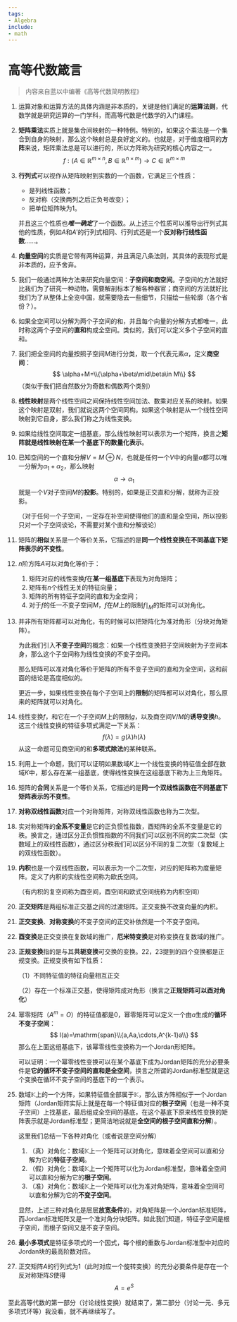 ```yaml
---
tags:
- Algebra
include:
- math
---
```


# 高等代数箴言

> 内容来自蓝以中编著《高等代数简明教程》

1. 运算对象和运算方法的具体内涵是非本质的，关键是他们满足的**运算法则**，代数学就是研究运算的一门学科，而高等代数是代数学的入门课程。
2. **矩阵乘法**实质上就是集合间映射的一种特例。特别的，如果这个乘法是一个集合到自身的映射，那么这个映射总是良好定义的。也就是，对于维度相同的**方阵**来说，矩阵乘法总是可以进行的，所以方阵称为研究的核心内容之一。
    $$
    f:(A\in \mathbb{R}^{m\times n},B\in\mathbb{R}^{n\times m})\to C\in\mathbb{R}^{m\times m}
    $$

3. **行列式**可以视作从矩阵映射到实数的一个函数，它满足三个性质：

    - 是列线性函数；
    - 反对称（交换两列之后正负号改变）；
    - 把单位矩阵映为1。

    并且这三个性质也***唯一确定***了一个函数。从上述三个性质可以推导出行列式其他的性质，例如$A$和$A'$的行列式相同、行列式还是一个**反对称行线性函数**……。

4. **向量空间**的实质是它带有两种运算，并且满足八条法则，其具体的表现形式是非本质的，应予舍弃。

5. 我们一般通过两种方法来研究向量空间：**子空间和商空间**。子空间的方法就好比我们为了研究一种动物，需要解剖标本了解各种器官；商空间的方法就好比我们为了从整体上全览中国，就需要隐去一些细节，只描绘一些轮廓（各个省份？）。

6. 如果全空间可以分解为两个子空间的和，并且每个向量的分解方式都唯一，此时称这两个子空间的**直和**构成全空间。类似的，我们可以定义多个子空间的直和。

7. 我们把全空间的向量按照子空间$M$进行分类，取一个代表元素$\alpha$，定义**商空间**：
   $$
   \alpha+M=\\{\alpha+\beta\mid\beta\in M\\}
   $$
   （类似于我们把自然数分为奇数和偶数两个类别）

8. **线性映射**是两个线性空间之间保持线性空间加法、数乘对应关系的映射。如果这个映射是双射，我们就说这两个空间同构。如果这个映射是从一个线性空间映射到它自身，那么我们称之为线性变换。

9. 如果给线性空间取定一组基底，那么线性映射可以表示为一个矩阵，换言之**矩阵就是线性映射在某一个基底下的数量化表示**。

10. 已知空间的一个直和分解$V=M\oplus N$，也就是任何一个$V$中的向量$\alpha$都可以唯一分解为$\alpha_1+\alpha_2$，那么映射
    $$
    \alpha \to \alpha_1
    $$
    就是一个$V$对子空间$M$的**投影**。特别的，如果是正交直和分解，就称为正投影。

    （对于任何一个子空间，一定存在补空间使得他们的直和是全空间，所以投影只对一个子空间谈论，不需要对某个直和分解谈论）

11. 矩阵的**相似**关系是一个等价关系，它描述的是**同一个线性变换在不同基底下矩阵表示的不变性**。

12. $n$阶方阵$A$可以对角化等价于：
    1. 矩阵对应的线性变换$f$在**某一组基底下**表现为对角矩阵；
    2. 矩阵有$n$个线性无关的特征向量；
    3. 矩阵的所有特征子空间的直和为全空间；
    4. 对于$f$的任一不变子空间$M$，$f$在$M$上的限制$f\mid_M$的矩阵可以对角化。

13. 并非所有矩阵都可以对角化，有的时候可以把矩阵化为准对角形（分块对角矩阵）。

    为此我们引入**不变子空间**的概念：如果一个线性变换把子空间映射为子空间本身，那么这个子空间称为线性变换的不变子空间。

    那么矩阵可以准对角化等价于矩阵的所有不变子空间的直和为全空间，这和前面的结论是高度相似的。

    更近一步，如果线性变换在每个子空间上的**限制**的矩阵都可以对角化，那么原来的矩阵就可以对角化。

14. 线性变换$f$，和它在一个子空间$M$上的限制$g$，以及商空间$V/M$的**诱导变换**$h$。这三个线性变换的特征多项式满足一下关系：
    $$
    f(\lambda)=g(\lambda)h(\lambda)
    $$
    从这一命题可见商空间的和**多项式除法**的某种联系。

15. 利用上一个命题，我们可以证明如果数域$K$上一个线性变换的特征值全部在数域$K$中，那么存在某一组基底，使得线性变换在这组基底下称为上三角矩阵。

16. 矩阵的**合同**关系是一个等价关系，它描述的是**同一个双线性函数在不同基底下矩阵表示的不变性**。

17. **对称双线性函数**对应一个对称矩阵，对称双线性函数也称为二次型。

18. 实对称矩阵的**全系不变量**是它的正负惯性指数，酉矩阵的全系不变量是它的秩。换言之，通过区分正负惯性指数的不同我们可以区别不同的实二次型（实数域上的双线性函数），通过区分秩我们可以区分不同的复二次型（复数域上的双线性函数）。

19. **内积**也是一个双线性函数，可以表示为一个二次型，对应的矩阵称为度量矩阵。定义了内积的实线性空间称为欧氏空间。

    （有内积的复空间称为酉空间，酉空间和欧式空间统称为内积空间）

20. **正交矩阵**是两组标准正交基之间的过渡矩阵。正交变换不改变向量的内积。

21. **正交变换**、**对称变换**的不变子空间的正交补依然是一个不变子空间。

22. **酉变换**是正交变换在复数域的推广，**厄米特变换**是对称变换在复数域的推广。

23. **正规变换**指的是与其**共轭变换**可交换的变换。22，23提到的四个变换都是正规变换。正规变换有如下性质：

    （1）不同特征值的特征向量相互正交

    （2）存在一个标准正交基，使得矩阵成对角形（换言之**正规矩阵可以酉对角化**）

24. 幂零矩阵（$A^m=O$）的特征值都是0，幂零矩阵可以定义一个由$a$生成的**循环不变子空间**：
    $$
    I(a)=\mathrm{span}\\{a,Aa,\cdots,A^{k-1}a\\}
    $$
    那么在上面这组基底下，该幂零线性变换称为一个Jordan形矩阵。

    可以证明：一个幂零线性变换可以在某个基底下成为Jordan矩阵的充分必要条件是**它的循环不变子空间的直和是全空间**，换言之所谓的Jordan标准型就是这个变换在循环不变子空间的基底下的一个表示。

25. 数域$\mathbb{K}$上的一个方阵，如果特征值全部属于$\mathbb{K}$，那么该方阵相似于一个Jordan矩阵（Jordan矩阵实际上就是在每一个特征值对应的**根子空间**（也是一种不变子空间）上找基底，最后组成全空间的基底，在这个基底下原来线性变换的矩阵表示就是Jordan标准型；更简洁地说就是**全空间的根子空间直和分解**）。

    这里我们总结一下各种对角化（或者说是空间分解）

    1. （真）对角化：数域$\mathbb{K}$上一个矩阵可以对角化，意味着全空间可以直和分解为它的**特征子空间**。
    2. （假）对角化：数域$\mathbb{K}$上一个矩阵可以化为Jordan标准型，意味着全空间可以直和分解为它的**根子空间**。
    3. （准）对角化：数域$\mathbb{K}$上一个矩阵可以化为准对角矩阵，意味着全空间可以直和分解为它的**不变子空间**。

    显然，上述三种对角化是层层**放宽条件**的，对角矩阵是一个Jordan标准矩阵，而Jordan标准矩阵又是一个准对角分块矩阵。如此我们知道，特征子空间是根子空间，而根子空间又是不变子空间。

26. **最小多项式**是特征多项式的一个因式，每个根的重数与Jordan标准型中对应的Jordan块的最高阶数对应。

27. 正交矩阵$A$的行列式为1（此时对应一个旋转变换）的充分必要条件是存在一个反对称矩阵$S$使得
    $$
    A=e^{S}
    $$

至此高等代数的第一部分（讨论线性变换）就结束了，第二部分（讨论一元、多元多项式环等）我没看，就不再继续写了。
